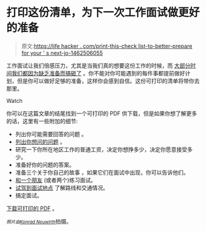 # 打印这份清单，为下一次工作面试做更好的准备

> 原文:[https://life hacker . com/print-this-check list-to-better-prepare for your ' s next-jo-1462506055](https://lifehacker.com/print-this-checklist-to-better-prepare-for-your-next-jo-1462506055)

工作面试让我们倍感压力，尤其是当我们真的想要这份工作的时候，而 [大部分时间我们都因为缺乏准备而搞砸了](https://lifehacker.com/the-main-reason-why-you-suck-at-interviews-lack-of-pre-5710712) 。你不能对你可能遇到的每件事都提前做好计划，但是你可以做好足够的准备，这样你会感到自信。这份可打印的清单将带你去那里。

Watch

你可以在这篇文章的结尾找到一个可打印的 PDF 供下载，但是如果你想了解更多的话，这里有一些附加的细节:

*   列出你可能需要回答的问题 。
*   [列出你想问的问题](http://lifehacker.com/the-interview-question-thats-always-asked-and-how-to-n-5935550) 。
*   研究一下你所在地区工作的普通工资，决定你想挣多少，决定你愿意接受多少。
*   准备好你的问题的答案。
*   准备三个关于你自己的故事 ，如果它们在面试中出现，你可以告诉他们。
*   [和一个朋友](http://lifehacker.com/why-you-should-hold-a-mock-interview-with-a-friend-for-1398609657) (或者两个)练习面试。
*   [试驾到面试地点](http://lifehacker.com/take-a-test-drive-before-an-important-job-interview-1109541048) 了解路线和交通情况。
*   搞定面试。

[下载可打印的 PDF](http://toasterdog.com/files/lifehacker_interview_checklist.pdf) 。

*<small>照片由</small>*[*<small>Konrad Neuwirth</small>*](http://www.flickr.com/photos/51035741328@N01/27767393/in/photolist-3sjha-3zVY9-3TBN8-4tNyE-6muR1-byKd3-ckhMt-eUy8s-gdnZ3-jpaoo-mN9rY-nuWL1-py1Km-pPF99-umcCg-B1HwZ-BGxmx-FnyZM-2db913-3pzKHj-3wrtvi-3VtwGg-4rwPmQ-4A9Qqa-4AH2nS-4CdpT8-4ECyVv-4Hse1C-51AU2c-51AU8i-51AUgn-53Lb85-5n6qRE-5Ckz8x-5GEtVU-5P7Qn5-69EPSh-6ELPGk-6ER4sb-7h1Kut-7h5FkE-7hZWNf-7x29Rf-9D2NTg-aw8CwB-85ZNky-dg9zLm-bd86cF-boJg8T-8pMrsm-7Xgkyd)拍摄。